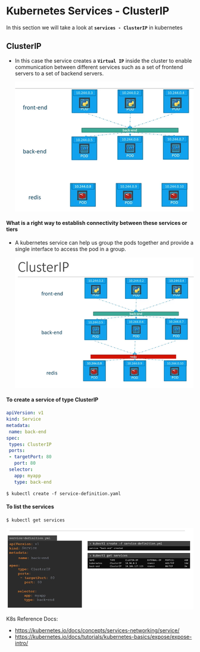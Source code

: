 # Kubernetes Services - ClusterIP
 
In this section we will take a look at **`services - ClusterIP`** in kubernetes
         
## ClusterIP
- In this case the service creates a **`Virtual IP`** inside the cluster to enable communication between different services such as a set of frontend servers to a set of backend servers.
    
    ![srvc1](../images/srvc1.PNG)
    
#### What is a right way to establish connectivity between these services or tiers  
- A kubernetes service can help us group the pods together and provide a single interface to access the pod in a group.

  ![srvc2](../images/srvc2.PNG)
  
#### To create a service of type ClusterIP
```yaml
apiVersion: v1
kind: Service
metadata:
 name: back-end
spec:
 types: ClusterIP
 ports:
 - targetPort: 80
   port: 80
 selector:
   app: myapp
   type: back-end
```
```
$ kubectl create -f service-definition.yaml
```

#### To list the services
```
$ kubectl get services
```
  ![srvc3](../images/srvc3.PNG)
   
K8s Reference Docs:
- https://kubernetes.io/docs/concepts/services-networking/service/
- https://kubernetes.io/docs/tutorials/kubernetes-basics/expose/expose-intro/
